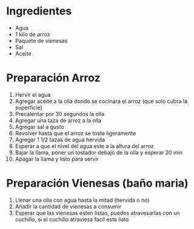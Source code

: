 # Ingredientes
- Agua
- 1 kilo de arroz
- Paquete de vienesas
- Sal
- Aceite
# Preparación Arroz
1. Hervir el agua
2. Agregar aceite a la olla donde se cocinara el arroz (que solo cubra la superficie)
3. Precalentar por 30 segundos la olla
4. Agregar una taza de arroz a la olla
5. Agregar sal a gusto
6. Revolver hasta que el arroz se toste ligeramente
7. Agregar 1 1/2 tazas de agua hervida
8. Esperar a que el nivel del agua este a la altura del arroz
9. Bajar la llama, poner un tostador debajo de la olla y esperar 20 min
10. Apagar la llama y listo para servir
# Preparación Vienesas (baño maria)
1. Llenar una olla con agua hasta la mitad (hervida o no)
2. Añadir la cantidad de vienesas a consumir
3. Esperar que las vienesas esten listas, puedes atravesarlas con un cuchillo, si el cuchillo atraviesa facil esta listo

